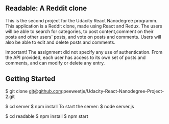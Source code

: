 ## Readable: A Reddit clone


This is the second project for the Udacity React Nanodegree programm.
This application is a Reddit clone, made using React and Redux. The users will be able to search for categories, to post content,comment on their posts and other users' posts, and vote on posts and comments. Users will also be able to edit and delete posts and comments.

Important! The assignment did not specify any use of authentication. From the API provided, each user has access to its own set of posts and comments, and can modify or delete any entry.

## Getting Started

$ git clone git@github.com:peeweetje/Udacity-React-Nanodegree-Project-2.git
  
$ cd server
$ npm install
To start the server:
$ node server.js

$ cd readable
$ npm install
$ npm start